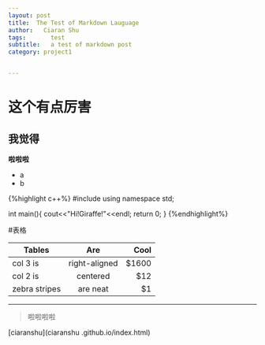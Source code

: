 ```yaml
---
layout: post
title:  The Test of Markdown Lauguage
author:   Ciaran Shu
tags: 		test
subtitle:  	a test of markdown post
category: project1


---
```



# 这个有点厉害

## 我觉得
**啦啦啦**

- a
- b

{%highlight c++%}
#include<iostream>
using namespace std;

int main(){
  cout<<"Hi!Giraffe!"<<endl;
  return 0;
}
{%endhighlight%}

#表格

| Tables        | Are           | Cool  |
|------------- |:-------------:| -----:|
| col 3 is      | right-aligned | $1600 |
| col 2 is      | centered      |   $12 |
| zebra stripes | are neat      |    $1 |

***

>啦啦啦啦

[ciaranshu](ciaranshu
  .github.io/index.html)
